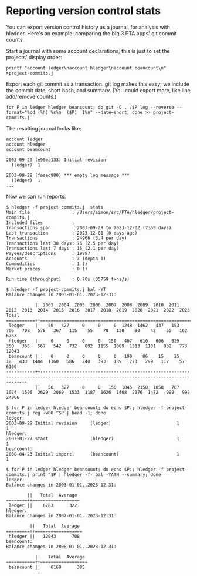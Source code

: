 # Reporting version control stats

You can export version control history as a journal, for analysis with hledger.
Here's an example: comparing the big 3 PTA apps' git commit counts.

Start a journal with some account declarations; this is just to set the projects' display order:
```cli
printf "account ledger\naccount hledger\naccount beancount\n" >project-commits.j
```

Export each git commit as a transaction. git log makes this easy; we include the commit date, short hash, and summary. (You could export more, like line add/remove counts.)
```cli
for P in ledger hledger beancount; do git -C ../$P log --reverse --format="%cd (%h) %s%n  ($P)  1%n" --date=short; done >> project-commits.j 
```

The resulting journal looks like:
```journal
account ledger
account hledger
account beancount

2003-09-29 (e95ea133) Initial revision
  (ledger)  1

2003-09-29 (faaed980) *** empty log message ***
  (ledger)  1
...
```

Now we can run reports:
```cli
$ hledger -f project-commits.j  stats
Main file                : /Users/simon/src/PTA/hledger/project-commits.j
Included files           : 
Transactions span        : 2003-09-29 to 2023-12-02 (7369 days)
Last transaction         : 2023-12-01 (0 days ago)
Transactions             : 24966 (3.4 per day)
Transactions last 30 days: 76 (2.5 per day)
Transactions last 7 days : 15 (2.1 per day)
Payees/descriptions      : 19997
Accounts                 : 3 (depth 1)
Commodities              : 1 ()
Market prices            : 0 ()

Run time (throughput)    : 0.70s (35759 txns/s)
```

```cli
$ hledger -f project-commits.j bal -YT
Balance changes in 2003-01-01..2023-12-31:

           || 2003  2004  2005  2006  2007  2008  2009  2010  2011  2012  2013  2014  2015  2016  2017  2018  2019  2020  2021  2022  2023    Total 
===========++=======================================================================================================================================
 ledger    ||   50   327     0     0     0  1248  1462   437   153   706   708   578   367   115    55    78   130    90    42    55   162     6763 
 hledger   ||    0     0     0     0   150   407   610   606   529   350   365   567   542   732   892  1155  1089  1313  1131   832   773    12043 
 beancount ||    0     0     0     0     0   190    86    15    25    18   433  1484  1160   686   240   393   189   773   299   112    57     6160 
-----------++---------------------------------------------------------------------------------------------------------------------------------------
           ||   50   327     0     0   150  1845  2158  1058   707  1074  1506  2629  2069  1533  1187  1626  1408  2176  1472   999   992    24966 
```

```cli
$ for P in ledger hledger beancount; do echo $P:; hledger -f project-commits.j reg -w80 ^$P | head -1; done
ledger:
2003-09-29 Initial revision     (ledger)                         1             1
hledger:
2007-01-27 start                (hledger)                        1             1
beancount:
2008-04-23 Initial import.      (beancount)                      1             1
```

```cli
$ for P in ledger hledger beancount; do echo $P:; hledger -f project-commits.j print ^$P | hledger -f- bal -YATN --summary; done
ledger:
Balance changes in 2003-01-01..2023-12-31:

        ||   Total  Average 
========++==================
 ledger ||    6763      322 
hledger:
Balance changes in 2007-01-01..2023-12-31:

         ||   Total  Average 
=========++==================
 hledger ||   12043      708 
beancount:
Balance changes in 2008-01-01..2023-12-31:

           ||   Total  Average 
===========++==================
 beancount ||    6160      385 
```
